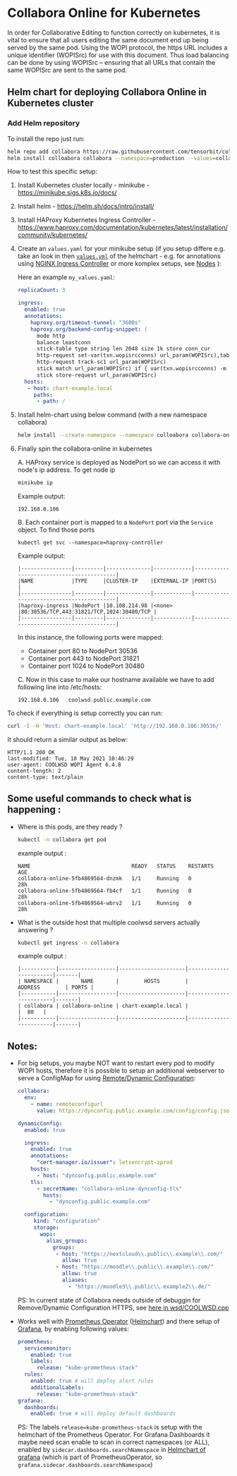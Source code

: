 # Collabora Online for Kubernetes

In order for Collaborative Editing to function correctly on kubernetes, it is vital to ensure that all users editing the same document end up being served by the same pod. Using the WOPI protocol, the https URL includes a unique identifier (WOPISrc) for use with this document. Thus load balancing can be done by using WOPISrc – ensuring that all URLs that contain the same WOPISrc are sent to the same pod.

## Helm chart for deploying Collabora Online in Kubernetes cluster


### Add Helm repository

To install the repo just run:

```bash
helm repo add collabora https://raw.githubusercontent.com/tensorbit/collabora-kubernetes/main/
helm install colloabora collabora --namespace=production --values=collabora/install-values.yaml
```

How to test this specific setup:
  1. Install Kubernetes cluster locally - minikube - https://minikube.sigs.k8s.io/docs/
  2. Install helm - https://helm.sh/docs/intro/install/
  3. Install HAProxy Kubernetes Ingress Controller - https://www.haproxy.com/documentation/kubernetes/latest/installation/community/kubernetes/
  4. Create an `values.yaml` for your minikube setup (if you setup differe e.g. take an look in then [`values.yml`](./collabora-online/values.yaml) of the helmchart - e.g. for annotations using [NGINX Ingress Controller](https://docs.nginx.com/nginx-ingress-controller/) or more komplex setups, see [Nodes](#Notes) ):

      Here an example `my_values.yaml`:
      ```yaml
      replicaCount: 3
      
      ingress:
        enabled: true
        annotations:
          haproxy.org/timeout-tunnel: "3600s"
          haproxy.org/backend-config-snippet: |
            mode http
            balance leastconn
            stick-table type string len 2048 size 1k store conn_cur
            http-request set-var(txn.wopisrcconns) url_param(WOPISrc),table_conn_cur()
            http-request track-sc1 url_param(WOPISrc)
            stick match url_param(WOPISrc) if { var(txn.wopisrcconns) -m int gt 0 }
            stick store-request url_param(WOPISrc)
        hosts:
         - host: chart-example.local
           paths:
            - path: /
      ```

  5. Install helm-chart using below command (with a new namespace collabora)

      ```bash
      helm install --create-namespace --namespace colloabora collabora-online ./kubernetes/helm/collabora-online/ -f my_values.yml
      ```

  6. Finally spin the collabora-online in kubernetes

      A. HAProxy service is deployed as NodePort so we can access it with node's ip address. To get node ip
      ```bash
      minikube ip
      ```
      Example output:
      ```
      192.168.0.106
      ```
      B. Each container port is mapped to a `NodePort` port via the `Service` object. To find those ports
      ```
      kubectl get svc --namespace=haproxy-controller
      ```
      Example output:

      ```
      |----------------|---------|--------------|------------|------------------------------------------|
      |NAME            |TYPE     |CLUSTER-IP    |EXTERNAL-IP |PORT(S)                                   |
      |----------------|---------|--------------|------------|------------------------------------------|
      |haproxy-ingress |NodePort |10.108.214.98 |<none>      |80:30536/TCP,443:31821/TCP,1024:30480/TCP |
      |----------------|---------|--------------|------------|------------------------------------------|
      ```
      In this instance, the following ports were mapped:
       - Container port 80 to NodePort 30536
       - Container port 443 to NodePort 31821
       - Container port 1024 to NodePort 30480

      C. Now in this case to make our hostname available we have to add following line into /etc/hosts:
      ```
      192.168.0.106   coolwsd.public.example.com
      ```

To check if everything is setup correctly you can run:
```bash
curl -I -H 'Host: chart-example.local' 'http://192.168.0.106:30536/'
```

It should return a similar output as below:
```
HTTP/1.1 200 OK
last-modified: Tue, 18 May 2021 10:46:29
user-agent: COOLWSD WOPI Agent 6.4.8
content-length: 2
content-type: text/plain
```


## Some useful commands to check what is happening :
* Where is this pods, are they ready ?

  ```bash
  kubectl -n collabora get pod
  ```

  example output :
  ```
  NAME                                READY   STATUS    RESTARTS   AGE
  collabora-online-5fb4869564-dnzmk   1/1     Running   0          28h
  collabora-online-5fb4869564-fb4cf   1/1     Running   0          28h
  collabora-online-5fb4869564-wbrv2   1/1     Running   0          28h
  ```

* What is the outside host that multiple coolwsd servers actually answering ?
  ```bash
  kubectl get ingress -n collabora
  ```

  example output :
  ```
  |-----------|------------------|---------------------|------------------------|-------|
  | NAMESPACE |       NAME       |        HOSTS        |         ADDRESS        | PORTS |
  |-----------|------------------|---------------------|------------------------|-------|
  | collabora | collabora-online | chart-example.local |                        |  80   |
  |-----------|------------------|---------------------|------------------------|-------|
  ```


## Notes:
* For big setups, you maybe NOT want to restart every pod to modify WOPI hosts, therefore it is possible to setup an additional webserver to serve a ConfigMap for using [Remote/Dynamic Configuration](https://sdk.collaboraonline.com/docs/installation/Configuration.html?highlight=remote#remote-dynamic-configuration):

  ```yaml
  collabora:
    env:
      - name: remoteconfigurl
        value: https://dynconfig.public.example.com/config/config.json
  
  dynamicConfig:
    enabled: true
  
    ingress:
      enabled: true
      annotations:
        "cert-manager.io/issuer": letsencrypt-zprod 
      hosts:
        - host: "dynconfig.public.example.com"
      tls:
        - secretName: "collabora-online-dynconfig-tls"
          hosts:
            - "dynconfig.public.example.com"
  
    configuration:
       kind: "configuration"
       storage:
         wopi:
           alias_groups:
             groups:
              - host: "https://nextcloud\\.public\\.example\\.com/"
                allow: true
              - host: "https://moodle\\.public\\.example\\.com/"
                allow: true
                aliases:
                  - "https://moodle3\\.public\\.example2\\.de/"
  ```
  PS: In current state of Collabora needs outside of debuggin for Remove/Dynamic Configuration HTTPS, see [here in wsd/COOLWSD.cpp](https://github.com/CollaboraOnline/online/blob/8591d323c6db99e592ac8ac8ebef0e3a95f2e6ba/wsd/COOLWSD.cpp#L1069-L1096)

* Works well with [Prometheus Operator](https://prometheus-operator.dev/) ([Helmchart](https://artifacthub.io/packages/helm/prometheus-community/kube-prometheus-stack)) and there setup of [Grafana](https://grafana.com/grafana/), by enabling following values:
  ```yaml
  prometheus:
    servicemonitor:
      enabled: true
      labels:
        release: "kube-prometheus-stack"
    rules:
      enabled: true # will deploy alert rules
      additionalLabels:
        release: "kube-prometheus-stack"
  grafana:
    dashboards:
      enabled: true # will deploy default dashboards 
  ```
  PS: The labels `release=kube-prometheus-stack` is setup with the helmchart of the Prometheus Operator. For Grafana Dashboards it maybe need scan enable to scan in correct namespaces (or ALL), enabled by `sidecar.dashboards.searchNamespace` in [Helmchart of grafana](https://artifacthub.io/packages/helm/grafana/grafana) (which is part of PrometheusOperator, so `grafana.sidecar.dashboards.searchNamespace`) 
